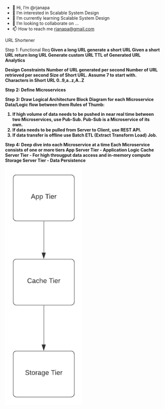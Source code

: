 - 👋 Hi, I’m @rjanapa
- 👀 I’m interested in Scalable System Design
- 🌱 I’m currently learning Scalable System Design
- 💞️ I’m looking to collaborate on ...
- 📫 How to reach me rjanapa@gmail.com

<!---
rjanapa/rjanapa is a ✨ special ✨ repository because its `README.md` (this file) appears on your GitHub profile.
You can click the Preview link to take a look at your changes.
--->

URL Shortener

Step 1: 
Functional Req<b>
Given a long URL generate a short URL<b>
Given a short URL return long URL<b>
Generate custom URL<b>
TTL of Generated URL<b>
Analytics<b>

Design Constraints<b>
Number of URL generated per second<b>
Number of URL retrieved per second<b>
Size of Short URL. Assume 7 to start with.<b>
Characters in Short URL 0..9,a..z,A..Z<b>

Step 2: Define Microservices<b>

Step 3: Draw Logical Architecture<b><b>
Block Diagram for each Microservice<b>
Data/Logic flow between them<b>
Rules of Thumb: <b>
1. If high volume of data needs to be pushed in near real time between two Microservices, use Pub-Sub. Pub-Sub is a Microservice of its own.<b>
2. If data needs to be pulled from Server to Client, use REST API.<b>
3. If data transfer is offline use Batch ETL (Extract Transform Load) Job.<b>

Step 4: Deep dive into each Microservice at a time<b>
Each Microservice consists of one or more tiers<b>
App Server Tier - Application Logic<b>
Cache Server Tier - For high througput data access and in-memory compute<b>
Storage Server Tier - Data Persistence<b>

<img src="https://github.com/rjanapa/rjanapa/blob/main/3-tier-arch-diagram.png" width="250"><b>
